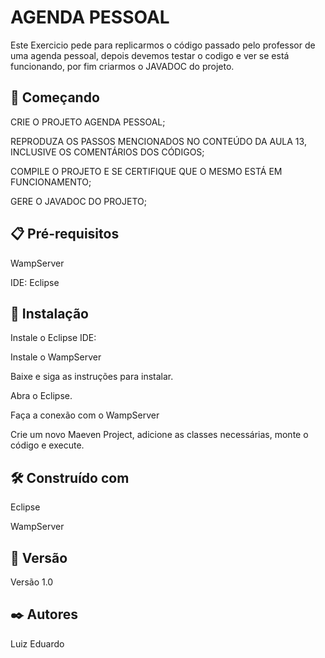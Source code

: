 # AGENDA PESSOAL
Este Exercicio pede para replicarmos o código passado pelo professor de uma agenda pessoal, depois devemos testar o codigo e ver se está funcionando, por fim criarmos o JAVADOC do projeto.

## 🚀 Começando

CRIE O PROJETO AGENDA PESSOAL;

REPRODUZA OS PASSOS MENCIONADOS NO CONTEÚDO DA AULA 13, INCLUSIVE OS COMENTÁRIOS DOS CÓDIGOS;

COMPILE O PROJETO E SE CERTIFIQUE QUE O MESMO ESTÁ EM FUNCIONAMENTO;

GERE O JAVADOC DO PROJETO;

## 📋 Pré-requisitos

WampServer

IDE: Eclipse

## 🔧 Instalação

Instale o Eclipse IDE:

Instale o WampServer

Baixe e siga as instruções para instalar.

Abra o Eclipse.

Faça a conexão com o WampServer

Crie um novo Maeven Project, adicione as classes necessárias, monte o código e execute.

## 🛠️ Construído com

Eclipse

WampServer

## 📌 Versão

Versão 1.0

## ✒️ Autores

Luiz Eduardo
